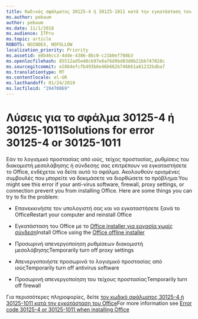 ```yaml
---
title: Κωδικός σφάλματος 30125-4 ή 30125-1011 κατά την εγκατάσταση του Office
ms.author: pebaum
author: pebaum
ms.date: 11/1/2018
ms.audience: ITPro
ms.topic: article
ROBOTS: NOINDEX, NOFOLLOW
localization_priority: Priority
ms.assetid: e8b46cc3-4dde-4386-8bc0-c21b0ef708b3
ms.openlocfilehash: 85512ad5e40cb97e8af6d9bd83d8b21bb747028c
ms.sourcegitcommit: e2864efcfb493b6e46b662b746661a61232bdba7
ms.translationtype: MT
ms.contentlocale: el-GR
ms.lasthandoff: 01/24/2019
ms.locfileid: "29470869"
---
```

# <a name="solutions-for-error-30125-4-or-30125-1011"></a><span data-ttu-id="9d121-102">Λύσεις για το σφάλμα 30125-4 ή 30125-1011</span><span class="sxs-lookup"><span data-stu-id="9d121-102">Solutions for error 30125-4 or 30125-1011</span></span>

<span data-ttu-id="9d121-p101">Εάν το λογισμικό προστασίας από ιούς, τείχος προστασίας, ρυθμίσεις του διακομιστή μεσολάβησης ή σύνδεσης σας επιτρέπουν να εγκαταστήσετε το Office, ενδέχεται να δείτε αυτό το σφάλμα. Ακολουθούν ορισμένες συμβουλές που μπορείτε να δοκιμάσετε να διορθώσετε το πρόβλημα:</span><span class="sxs-lookup"><span data-stu-id="9d121-p101">You might see this error if your anti-virus software, firewall, proxy settings, or connection prevent you from installing Office. Here are some things you can try to fix the problem:</span></span>
  
- <span data-ttu-id="9d121-105">Επανεκκινήστε τον υπολογιστή σας και να εγκαταστήσετε ξανά το Office</span><span class="sxs-lookup"><span data-stu-id="9d121-105">Restart your computer and reinstall Office</span></span>
    
- <span data-ttu-id="9d121-106">Εγκατάσταση του Office με το [Office installer για εργασία χωρίς σύνδεση](https://support.office.com/article/f0a85fe7-118f-41cb-a791-d59cef96ad1c.aspx)</span><span class="sxs-lookup"><span data-stu-id="9d121-106">Install Office using the [Office offline installer](https://support.office.com/article/f0a85fe7-118f-41cb-a791-d59cef96ad1c.aspx)</span></span>
    
- <span data-ttu-id="9d121-107">Προσωρινή απενεργοποίηση ρυθμίσεων διακομιστή μεσολάβησης</span><span class="sxs-lookup"><span data-stu-id="9d121-107">Temporarily turn off proxy settings</span></span>
    
- <span data-ttu-id="9d121-108">Απενεργοποιήστε προσωρινά το λογισμικό προστασίας από ιούς</span><span class="sxs-lookup"><span data-stu-id="9d121-108">Temporarily turn off antivirus software</span></span>
    
- <span data-ttu-id="9d121-109">Προσωρινή απενεργοποίηση του τείχους προστασίας</span><span class="sxs-lookup"><span data-stu-id="9d121-109">Temporarily turn off firewall</span></span>
    
<span data-ttu-id="9d121-110">Για περισσότερες πληροφορίες, δείτε [τον κωδικό σφάλματος 30125-4 ή 30125-1011 κατά την εγκατάσταση του Office](https://support.office.com/article/7bfabec6-76be-4cde-880e-819a9c569612.aspx)</span><span class="sxs-lookup"><span data-stu-id="9d121-110">For more information see [Error code 30125-4 or 30125-1011 when installing Office](https://support.office.com/article/7bfabec6-76be-4cde-880e-819a9c569612.aspx)</span></span>
  

